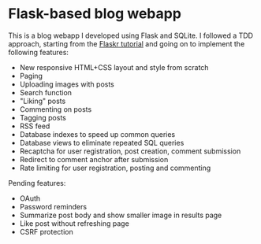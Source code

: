 # Flask-based blog webapp

This is a blog webapp I developed using Flask and SQLite.
I followed a TDD approach,
starting from the [Flaskr tutorial](https://flask.palletsprojects.com/en/2.0.x/tutorial/)
and going on to implement the following features:

* New responsive HTML+CSS layout and style from scratch
* Paging
* Uploading images with posts
* Search function
* "Liking" posts
* Commenting on posts
* Tagging posts
* RSS feed
* Database indexes to speed up common queries
* Database views to eliminate repeated SQL queries
* Recaptcha for user registration, post creation, comment submission
* Redirect to comment anchor after submission
* Rate limiting for user registration, posting and commenting

Pending features:

* OAuth
* Password reminders
* Summarize post body and show smaller image in results page
* Like post without refreshing page
* CSRF protection
